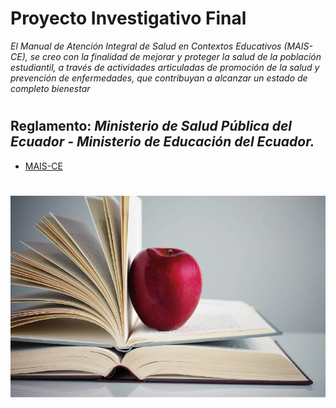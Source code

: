 # **Proyecto Investigativo Final**

*El Manual de Atención Integral de Salud en Contextos
Educativos (MAIS-CE), se creo con la finalidad de mejorar y proteger la salud de la población estudiantil, a través de actividades articuladas de promoción de la salud y prevención de enfermedades, que contribuyan a alcanzar un estado de
completo bienestar* 
#
## Reglamento: *Ministerio de Salud Pública del Ecuador - Ministerio de Educación del Ecuador.*

- [MAIS-CE](Propuesta)  
#

<div style="display: flex; justify-content: center;">
    <img src="Imagenes/Manza..jpg" alt="alt text" width="550"/>
</div> 

